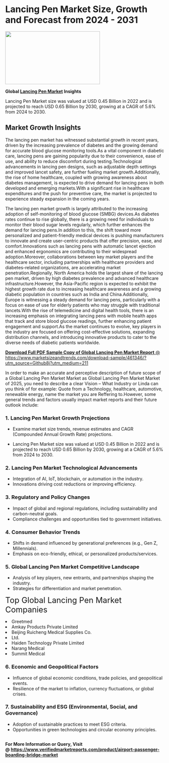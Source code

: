 <H1>Lancing Pen Market Size, Growth and Forecast from 2024 - 2031</H1><img class="aligncenter size-medium wp-image-584254" src="https://thirdeyenews.in/wp-content/uploads/2024/09/Global-Market-Research-300x168.jpeg" alt="" width="300" height="168" /><p><strong>Global&nbsp;<a href="https://www.marketsizeandtrends.com/download-sample/461346/?utm_source=Github8j?utm_medium=211">Lancing Pen Market</a> Insights</strong></p><p>Lancing Pen Market size was valued at USD 0.45 Billion in 2022 and is projected to reach USD 0.65 Billion by 2030, growing at a CAGR of 5.6% from 2024 to 2030.</p><p><h2>Market Growth Insights</h2> <p>The lancing pen market has witnessed substantial growth in recent years, driven by the increasing prevalence of diabetes and the growing demand for accurate blood glucose monitoring tools.As a vital component in diabetic care, lancing pens are gaining popularity due to their convenience, ease of use, and ability to reduce discomfort during testing.Technological advancements in lancing pen designs, such as adjustable depth settings and improved lancet safety, are further fueling market growth.Additionally, the rise of home healthcare, coupled with growing awareness about diabetes management, is expected to drive demand for lancing pens in both developed and emerging markets.With a significant rise in healthcare expenditures and the push for preventive care, the market is projected to experience steady expansion in the coming years.<a href="#download-sample"></a></p> <p>The lancing pen market growth is largely attributed to the increasing adoption of self-monitoring of blood glucose (SMBG) devices.As diabetes rates continue to rise globally, there is a growing need for individuals to monitor their blood sugar levels regularly, which further enhances the demand for lancing pens.In addition to this, the shift toward more personalized and patient-friendly medical devices is pushing manufacturers to innovate and create user-centric products that offer precision, ease, and comfort.Innovations such as lancing pens with automatic lancet ejection and enhanced ergonomics are contributing to their widespread adoption.Moreover, collaborations between key market players and the healthcare sector, including partnerships with healthcare providers and diabetes-related organizations, are accelerating market penetration.Regionally, North America holds the largest share of the lancing pen market, driven by high diabetes prevalence and advanced healthcare infrastructure.However, the Asia-Pacific region is expected to exhibit the highest growth rate due to increasing healthcare awareness and a growing diabetic population in countries such as India and China.Additionally, Europe is witnessing a steady demand for lancing pens, particularly with a focus on ease of use for elderly patients who may struggle with traditional lancets.With the rise of telemedicine and digital health tools, there is an increasing emphasis on integrating lancing pens with mobile health apps that track and store blood glucose readings, further enhancing patient engagement and support.As the market continues to evolve, key players in the industry are focused on offering cost-effective solutions, expanding distribution channels, and introducing innovative products to cater to the diverse needs of diabetic patients worldwide.<a href="#get-more"></p><p><span class=""><strong>Download Full PDF Sample Copy of Global Lancing Pen Market Report</strong> @ <a href="https://www.marketsizeandtrends.com/download-sample/461346/?utm_source=Github8j?utm_medium=211" target="_blank">https://www.marketsizeandtrends.com/download-sample/461346/?utm_source=Github8j?utm_medium=211</a></span></p><p>In order to make an accurate and perceptive description of future scope of a Global&nbsp;Lancing Pen Market Market as Global&nbsp;Lancing Pen Market Market of 2025, you need to describe a clear Vision &ndash; What Industry or Linda can you think of for example: Quote from a Technology, healthcare, automotive, renewable energy, name the market you are Reffering to.However, some general trends and factors usually impact market reports and their future outlook include:</p><h3>1.&nbsp;<strong>Lancing Pen Market Growth Projections</strong></h3><ul><li>Examine market size trends, revenue estimates and CAGR (Compounded Annual Growth Rate) projections.</li><li><p>Lancing Pen Market size was valued at USD 0.45 Billion in 2022 and is projected to reach USD 0.65 Billion by 2030, growing at a CAGR of 5.6% from 2024 to 2030.</p></li></ul><h3>2.&nbsp;<strong>Lancing Pen Market Technological Advancements</strong></h3><ul><li>Integration of AI, IoT, blockchain, or automation in the industry.</li><li>Innovations driving cost reductions or improving efficiency.</li></ul><h3>3.&nbsp;<strong>Regulatory and Policy Changes</strong></h3><ul><li>Impact of global and regional regulations, including sustainability and carbon-neutral goals.</li><li>Compliance challenges and opportunities tied to government initiatives.</li></ul><h3>4.&nbsp;<strong>Consumer Behavior Trends</strong></h3><ul><li>Shifts in demand influenced by generational preferences (e.g., Gen Z, Millennials).</li><li>Emphasis on eco-friendly, ethical, or personalized products/services.</li></ul><h3>5.&nbsp;<strong>Global Lancing Pen Market Competitive Landscape</strong></h3><ul><li>Analysis of key players, new entrants, and partnerships shaping the industry.</li><li>Strategies for differentiation and market penetration.</li></ul><p data-pm-slice="1 1 []"><span style="color: inherit; font-family: inherit; font-size: 25px;">Top Global Lancing Pen Market Companies</span></p><div class="" data-test-id=""><p><li>Greetmed</li><li> Amkay Products Private Limited</li><li> Beijing Ruicheng Medical Supplies Co.</li><li> Ltd.</li><li> Haiden Technology Private Limited</li><li> Narang Medical</li><li> Summit Medical</li></p></div><h3>6.&nbsp;<strong>Economic and Geopolitical Factors</strong></h3><ul><li>Influence of global economic conditions, trade policies, and geopolitical events.</li><li>Resilience of the market to inflation, currency fluctuations, or global crises.</li></ul><h3>7.&nbsp;<strong>Sustainability and ESG (Environmental, Social, and Governance)</strong></h3><ul><li>Adoption of sustainable practices to meet ESG criteria.</li><li>Opportunities in green technologies and circular economy principles.</li></ul><h2><strong style="font-size: 14px;">For More Information or Query, Visit @&nbsp;</strong><a style="background-color: #ffffff; font-size: 14px;" href="https://www.marketsizeandtrends.com/report/lancing-pen-market/" target="_blank">https://www.verifiedmarketreports.com/product/airport-passenger-boarding-bridge-market</a></h2>